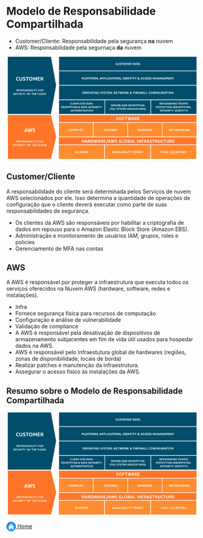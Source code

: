 # Modelo de Responsabilidade Compartilhada

* Customer/Cliente: Responsabilidade pela segurança **na** nuvem
* AWS: Responsabilidade pela segurnaça **da** nuvem

![Modelo de Responsabilidade Compartilhada](../images/13_fig_modelo_responsabilidade_compartilhada.png)

## Customer/Cliente

A responsabilidade do cliente será determinada pelos Serviços de nuvem AWS selecionados por ele. Isso determina a quantidade de operações de configuração que o cliente deverá executar como parte de suas responsabilidades de segurança.

* Os clientes da AWS são responsáveis por habilitar a criptografia de dados em repouso para o Amazon Elastic Block Store (Amazon EBS).
* Administração e monitoramento de usuários IAM, grupos, roles e policies
* Gerenciamento de MFA nas contas

## AWS

A AWS é responsável por proteger a infraestrutura que executa todos os serviços oferecidos na Nuvem AWS (hardware, software, redes e instalações).

* Infra
* Fornece segurança física para recursos de computação
* Configuração e análise de vulnerabilidade
* Validação de compliance
* A AWS é responsável pela desativação de dispositivos de armazenamento subjacentes em fim de vida útil usados para hospedar dados na AWS.
* AWS é responsável pelo Infraestutura global de hardwares (regiões, zonas de disponibilidade, locais de borda)
* Realizar patches e manutenção da infraestrutura.
* Assegurar o acesso físico às instalações da AWS.


## Resumo sobre o Modelo de Responsabilidade Compartilhada

![Resumo de Modelo de Responsabilidade Compartilhada](../images/13_fig_modelo_responsabilidade_compartilhada.png)

[<img align="center" src="../images/botao-home.png" height="25" width="25"/> Home](../README.md)